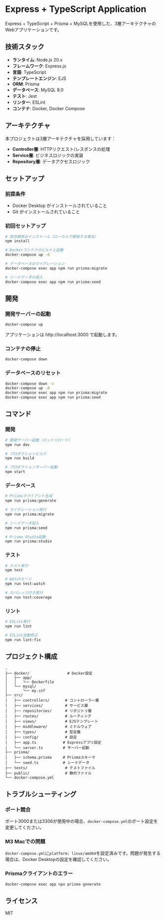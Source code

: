 # Express + TypeScript Application

Express + TypeScript + Prisma + MySQLを使用した、3層アーキテクチャのWebアプリケーションです。

## 技術スタック

- **ランタイム**: Node.js 20.x
- **フレームワーク**: Express.js
- **言語**: TypeScript
- **テンプレートエンジン**: EJS
- **ORM**: Prisma
- **データベース**: MySQL 8.0
- **テスト**: Jest
- **リンター**: ESLint
- **コンテナ**: Docker, Docker Compose

## アーキテクチャ

本プロジェクトは3層アーキテクチャを採用しています：

- **Controller層**: HTTPリクエスト/レスポンスの処理
- **Service層**: ビジネスロジックの実装
- **Repository層**: データアクセスロジック

## セットアップ

### 前提条件

- Docker Desktop がインストールされていること
- Git がインストールされていること

### 初回セットアップ

```bash
# 依存関係のインストール（ローカルで開発する場合）
npm install

# Dockerコンテナのビルドと起動
docker-compose up -d

# データベースのマイグレーション
docker-compose exec app npm run prisma:migrate

# シードデータの投入
docker-compose exec app npm run prisma:seed
```

## 開発

### 開発サーバーの起動

```bash
docker-compose up
```

アプリケーションは http://localhost:3000 で起動します。

### コンテナの停止

```bash
docker-compose down
```

### データベースのリセット

```bash
docker-compose down -v
docker-compose up -d
docker-compose exec app npm run prisma:migrate
docker-compose exec app npm run prisma:seed
```

## コマンド

### 開発

```bash
# 開発サーバー起動（ホットリロード）
npm run dev

# プロダクションビルド
npm run build

# プロダクションサーバー起動
npm start
```

### データベース

```bash
# Prismaクライアント生成
npm run prisma:generate

# マイグレーション実行
npm run prisma:migrate

# シードデータ投入
npm run prisma:seed

# Prisma Studio起動
npm run prisma:studio
```

### テスト

```bash
# テスト実行
npm test

# Watchモード
npm run test:watch

# カバレッジ付き実行
npm run test:coverage
```

### リント

```bash
# ESLint実行
npm run lint

# ESLint自動修正
npm run lint:fix
```

## プロジェクト構成

```
.
├── docker/                 # Docker設定
│   ├── app/
│   │   └── Dockerfile
│   └── mysql/
│       └── my.cnf
├── src/
│   ├── controllers/       # コントローラー層
│   ├── services/          # サービス層
│   ├── repositories/      # リポジトリ層
│   ├── routes/            # ルーティング
│   ├── views/             # EJSテンプレート
│   ├── middleware/        # ミドルウェア
│   ├── types/             # 型定義
│   ├── config/            # 設定
│   ├── app.ts            # Expressアプリ設定
│   └── server.ts         # サーバー起動
├── prisma/
│   ├── schema.prisma     # Prismaスキーマ
│   └── seed.ts           # シードデータ
├── tests/                 # テストファイル
├── public/                # 静的ファイル
└── docker-compose.yml
```

## トラブルシューティング

### ポート競合

ポート3000または3306が使用中の場合、`docker-compose.yml`のポート設定を変更してください。

### M3 Macでの問題

`docker-compose.yml`に`platform: linux/amd64`を設定済みです。問題が発生する場合は、Docker Desktopの設定を確認してください。

### Prismaクライアントのエラー

```bash
docker-compose exec app npx prisma generate
```

## ライセンス

MIT
